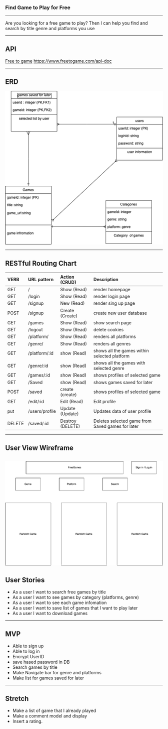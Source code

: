 ### Find Game to Play for Free
---

Are you looking for a free game to play? 
Then I can help you find and search by title genre and platforms you use

---

## API
 [Free to game](https://www.freetogame.com/api-doc)
 https://www.freetogame.com/api-doc


---

## ERD


![ERD](ERD.png)


---

## RESTful Routing Chart

| VERB | URL pattern | Action \(CRUD\) | Description |
| :--- | :--- | :--- | :--- |
| GET | / | Show \(Read\) | render homepage |
| GET | /login | Show \(Read\) | render login page |
| GET | /signup | New \(Read\) | render sing up page|
| POST | /signup |Create \(Create\) | create new user database|
| GET | /games | Show \(Read\) | show search page|
| GET | /logout| Show \(Read\) | delete cookies|
| GET | /platform/ | Show \(Read\) | renders all platforms |
| GET | /genre/ | Show \(Read\) | renders all genres|
| GET | /platform/:id |show \(Read\)| shows all the games within selected platform
| GET | /genre/:id | show \(Read\) | shows all the games with selected genre
| GET | /games/:id | show \(Read\) | shows profiles of selected game
| GET | /Saved | show \(Read\) | shows games saved for later
| POST | /saved | create \(create\) | shows profiles of selected game
| GET | /edit/:id | Edit \(Read\) | Edit profile
| put | /users/profile| Update \(Update\) | Updates data of user profile
| DELETE | /saved/:id | Destroy \(DELETE\) | Deletes selected game from Saved games for later

---

## User View Wireframe

![Wireframe](Untitled.png)
---

## User Stories
- As a user I want to search free games by title
- As a user I want to see games by category (platforms, genre)
- As a user I want to see each game infomation
- As a user I want to save list of games that I want to play later
- As a user I want to download games

---

## MVP
- Able to sign up
- Able to log in
- Encrypt UserID
- save hased password in DB
- Search games by title
- Make Navigate bar for genre and platforms
- Make list for games saved for later

--- 

## Stretch
- Make a list of game that I already played
- Make a comment model and display
- Insert a rating.